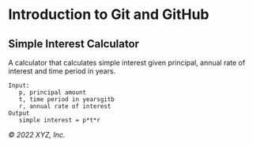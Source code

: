 # Introduction to Git and GitHub

## Simple Interest Calculator

A calculator that calculates simple interest given principal, annual rate of interest and time period in years.

```
Input:
   p, principal amount
   t, time period in yearsgitb
   r, annual rate of interest
Output
   simple interest = p*t*r
```

_© 2022 XYZ, Inc._
